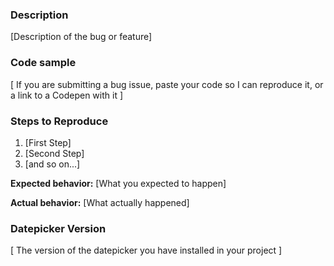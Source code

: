 ### Description

[Description of the bug or feature]

### Code sample 
[ If you are submitting a bug issue, paste your code so I can reproduce it, or a link to a Codepen with it ]

### Steps to Reproduce

1. [First Step]
2. [Second Step]
3. [and so on...]

**Expected behavior:** [What you expected to happen]

**Actual behavior:** [What actually happened]

### Datepicker Version

[ The version of the datepicker you have installed in your project ]
